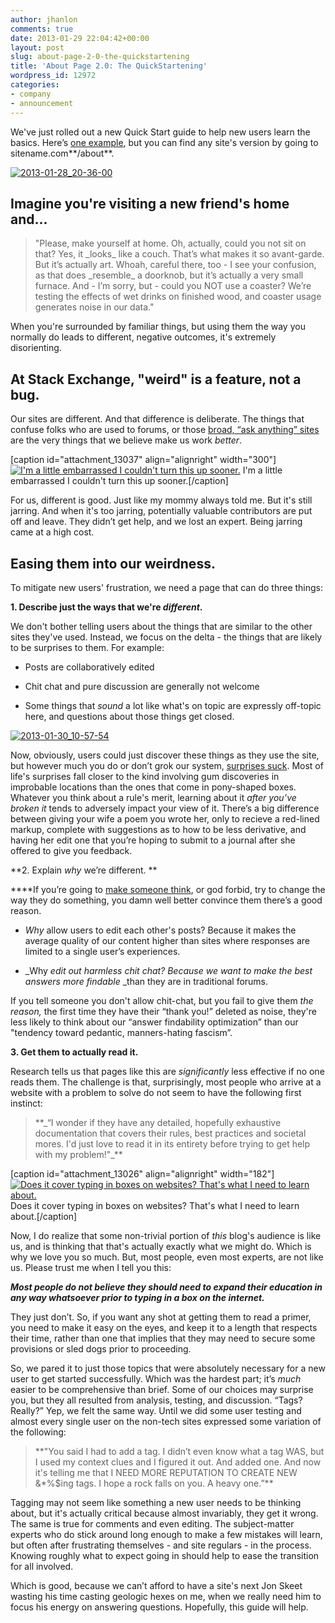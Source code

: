 ```yaml
---
author: jhanlon
comments: true
date: 2013-01-29 22:04:42+00:00
layout: post
slug: about-page-2-0-the-quickstartening
title: 'About Page 2.0: The QuickStartening'
wordpress_id: 12972
categories:
- company
- announcement
---
```


We've just rolled out a new Quick Start guide to help new users learn the basics. Here’s [one example](http://askdifferent.com/about), but you can find any site's version by going to sitename.com**/about**.


[![2013-01-28_20-36-00](/blog/images/wordpress/2013-01-28_20-36-00.jpeg)](/blog/images/wordpress/2013-01-28_20-36-00.jpeg)





## Imagine you're visiting a new friend's home and...




<blockquote>"Please, make yourself at home. Oh, actually, could you not sit on that? Yes, it _looks_ like a couch. That’s what makes it so avant-garde. But it’s actually art. Whoah, careful there, too - I see your confusion, as that does _resemble_ a doorknob, but it’s actually a very small furnace. And - I’m sorry, but - could you NOT use a coaster? We’re testing the effects of wet drinks on finished wood, and coaster usage generates noise in our data."</blockquote>


When you're surrounded by familiar things, but using them the way you normally do leads to different, negative outcomes, it's extremely disorienting.


## At Stack Exchange, "weird" is a feature, not a bug.


Our sites are different. And that difference is deliberate. The things that confuse folks who are used to forums, or those [broad, “ask anything” sites](http://answers.yahoo.com) are the very things that we believe make us work _better_.

[caption id="attachment_13037" align="alignright" width="300"][![I'm a little embarrassed I couldn't turn this up sooner.](/blog/images/wordpress/2013-01-29_09-53-17-300x154.png)](/blog/images/wordpress/2013-01-29_09-53-17.png) I'm a little embarrassed I couldn't turn this up sooner.[/caption]

For us, different is good. Just like my mommy always told me. But it's still jarring. And when it's too jarring, potentially valuable contributors are put off and leave. They didn’t get help, and we lost an expert. Being jarring came at a high cost.


## Easing them into our weirdness.


To mitigate new users' frustration, we need a page that can do three things:

**1. Describe just the ways that we're _different_.**

We don't bother telling users about the things that are similar to the other sites they've used. Instead, we focus on the delta - the things that are likely to be surprises to them. For example:



	
  * Posts are collaboratively edited

	
  * Chit chat and pure discussion are generally not welcome

	
  * Some things that _sound_ a lot like what's on topic are expressly off-topic here, and questions about those things get closed.




[![2013-01-30_10-57-54](/blog/images/wordpress/2013-01-30_10-57-541.png)](/blog/images/wordpress/2013-01-30_10-57-541.png)


Now, obviously, users could just discover these things as they use the site, but however much you do or don’t grok our system, [surprises suck](http://www.joelonsoftware.com/uibook/chapters/fog0000000058.html). Most of life's surprises fall closer to the kind involving gum discoveries in improbable locations than the ones that come in pony-shaped boxes. Whatever you think about a rule's merit, learning about it _after you’ve broken it_ tends to adversely impact your view of it. There’s a big difference between giving your wife a poem you wrote her, only to recieve a red-lined markup, complete with suggestions as to how to be less derivative, and having her edit one that you’re hoping to submit to a journal after she offered to give you feedback.

**2. Explain _why_ we’re different. **

****If you’re going to [make someone think](http://www.codinghorror.com/blog/2010/03/index.html), or god forbid, try to change the way they do something, you damn well better convince them there’s a good reason.



	
  * _Why_ allow users to edit each other's posts? Because it makes the average quality of our content higher than sites where responses are limited to a single user’s experiences.

	
  * _Why _edit out harmless chit chat? Because we want to make the best answers _more findable__ _than they are in traditional forums.


If you tell someone you don't allow chit-chat, but you fail to give them _the reason,_ the first time they have their “thank you!” deleted as noise, they're less likely to think about our “answer findability optimization” than our "tendency toward pedantic, manners-hating fascism”.

**3. Get them to actually read it.**

Research tells us that pages like this are _significantly_ less effective if no one reads them. The challenge is that, surprisingly, most people who arrive at a website with a problem to solve do not seem to have the following first instinct:


<blockquote>**_“I wonder if they have any detailed, hopefully exhaustive documentation that covers their rules, best practices and societal mores. I'd just love to read it in its entirety before trying to get help with my problem!"_**</blockquote>


[caption id="attachment_13026" align="alignright" width="182"][![Does it cover typing in boxes on websites?  That's what I need to learn about.](/blog/images/wordpress/ShowCover.aspx_1.jpeg)](/blog/images/wordpress/ShowCover.aspx_1.jpeg) Does it cover typing in boxes on websites? That's what I need to learn about.[/caption]

Now, I do realize that some non-trivial portion of _this_ blog's audience is like us, and is thinking that that's actually exactly what we might do. Which is why we love you so much. But, most people, even most experts, are not like us. Please trust me when I tell you this:

_**Most people do not believe they should need to expand their education in any way whatsoever prior to typing in a box on the internet.**_

They just don’t. So, if you want any shot at getting them to read a primer, you need to make it easy on the eyes, and keep it to a length that respects their time, rather than one that implies that they may need to secure some provisions or sled dogs prior to proceeding.

So, we pared it to just those topics that were absolutely necessary for a new user to get started successfully. Which was the hardest part; it’s _much_ easier to be comprehensive than brief. Some of our choices may surprise you, but they all resulted from analysis, testing, and discussion. “Tags? Really?” Yep, we felt the same way. Until we did some user testing and almost every single user on the non-tech sites expressed some variation of the following:


<blockquote>**"You said I had to add a tag. I didn’t even know what a tag WAS, but I used my context clues and I figured it out. And added one. And now it's telling me that I NEED MORE REPUTATION TO CREATE NEW &*%$ing tags. I hope a rock falls on you. A heavy one.”**</blockquote>


Tagging may not seem like something a new user needs to be thinking about, but it's actually critical because almost invariably, they get it wrong. The same is true for comments and even editing. The subject-matter experts who do stick around long enough to make a few mistakes will learn, but often after frustrating themselves - and site regulars - in the process. Knowing roughly what to expect going in should help to ease the transition for all involved.

Which is good, because we can’t afford to have a site's next Jon Skeet wasting his time casting geologic hexes on me, when we really need him to focus his energy on answering questions. Hopefully, this guide will help.
